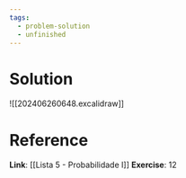 ```yaml
---
tags:
  - problem-solution
  - unfinished
---
```

# Solution
![[202406260648.excalidraw]]

# Reference
**Link**: [[Lista 5 - Probabilidade I]]
**Exercise**: 12
